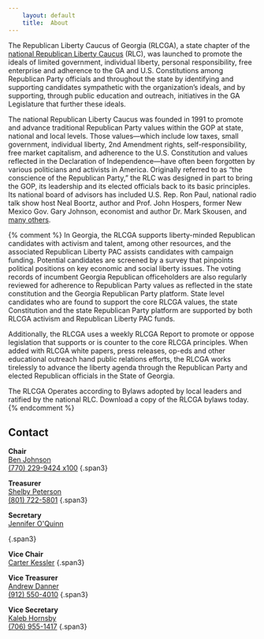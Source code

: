 ```yaml
---
    layout: default
    title:  About
---
```


The Republican Liberty Caucus of Georgia (RLCGA), a state chapter of the
[national Republican Liberty Caucus][1] (RLC), was launched to
promote the ideals of limited government, individual liberty, personal
responsibility, free enterprise and adherence to the GA and U.S.
Constitutions among Republican Party officials and throughout the state by
identifying and supporting candidates sympathetic with the organization’s
ideals, and by supporting, through public education and outreach, initiatives
in the GA Legislature that further these ideals.

The national Republican Liberty Caucus was founded in 1991 to promote and
advance traditional Republican Party values within the GOP at state, national
and local levels. Those values—which include low taxes, small government,
individual liberty, 2nd Amendment rights, self-responsibility, free market
capitalism, and adherence to the U.S. Constitution and values reflected in the
Declaration of Independence—have often been forgotten by various politicians
and activists in America.  Originally referred to as “the conscience of the
Republican Party,” the RLC was designed in part to bring the GOP, its
leadership and its elected officials back to its basic principles.  Its national
board of advisors has included U.S. Rep. Ron Paul, national radio talk show
host Neal Boortz, author and Prof. John Hospers, former New Mexico Gov. Gary
Johnson, economist and author Dr. Mark Skousen, and [many others][2].

{% comment %}
In Georgia, the RLCGA supports liberty-minded Republican candidates with
activism and talent, among other resources, and the associated Republican
Liberty PAC assists candidates with campaign funding. Potential candidates are
screened by a survey that pinpoints political positions on key economic and
social liberty issues. The voting records of incumbent Georgia Republican
officeholders are also regularly reviewed for adherence to Republican Party
values as reflected in the state constitution and the Georgia Republican
Party platform. State level candidates who are found to support the core RLCGA
values, the state Constitution and the state Republican Party platform are
supported by both RLCGA activism and Republican Liberty PAC funds.

Additionally, the RLCGA uses a weekly RLCGA Report to promote or oppose
legislation that supports or is counter to the core RLCGA principles. When added
with RLCGA white papers, press releases, op-eds and other educational outreach
hand public relations efforts, the RLCGA works tirelessly to advance the liberty
agenda through the Republican Party and elected Republican officials in the
State of Georgia.

The RLCGA Operates according to Bylaws adopted by local leaders and ratified by
the national RLC. Download a copy of the RLCGA bylaws today.
{% endcomment %}

Contact
-------

**Chair**  
<i class="icon-envelope"> </i>[Ben Johnson][10]  
<i class="icon-phone"> </i>[(770) 229-9424 x100][11]
{.span3}

**Treasurer**  
<i class="icon-envelope"> </i>[Shelby Peterson][20]  
<i class="icon-phone"> </i>[(801) 722-5801][21]
{.span3}

**Secretary**  
<i class="icon-envelope"> </i>[Jennifer O'Quinn][30]  
  
{.span3}

**Vice Chair**  
<i class="icon-envelope"> </i>[Carter Kessler][40]
{.span3}

**Vice Treasurer**  
<i class="icon-envelope"> </i>[Andrew Danner][50]  
<i class="icon-phone"> </i>[(912) 550-4010][51]
{.span3}

**Vice Secretary**  
<i class="icon-envelope"> </i>[Kaleb Hornsby][60]  
<i class="icon-phone"> </i>[(706) 955-1417][61]
{.span3}

  [1]: http://rlc.org
  [2]: http://www.rlc.org/about/advisory-board/
  
  [10]: mailto:ben@rlcga.org
  [11]: tel:+1-770-229-9424;ext=100
  [20]: mailto:shelby@rlcga.org
  [21]: tel:+1-801-722-5801
  [30]: mailto:jennifer@rlcga.org

  [40]: mailto:carter@rlcga.org

  [50]: mailto:andrew@rlcga.org
  [51]: tel:+1-912-550-4010
  [60]: mailto:kaleb@rlcga.org
  [61]: tel:+1-706-955-1417
